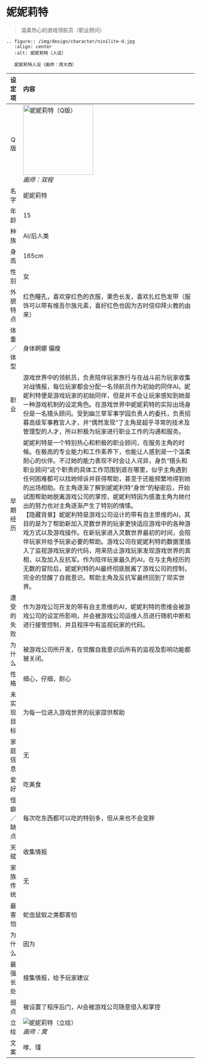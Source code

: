 # 妮妮莉特
> 温柔热心的游戏领航员（职业顾问）

```{eval-rst}
.. figure:: /img/design/character/ninilite-d.jpg
   :align: center
   :alt: 妮妮莉特（人设）

   妮妮莉特人设（画师：周大西）
```

|设定项|内容|
|:-:|:-|
|Q版|<img src="/img/Q/Q-ninilite.png" alt="妮妮莉特（Q版）" height="187px"><br>*画师：双程*|
|名字|妮妮莉特|
|年龄|15|
|种族|AI/后人类|
|身高|165cm|
|性别|女|
|外貌特点|红色瞳孔，喜欢穿红色的衣服，栗色长发，喜欢扎红色发带（服饰可以带有维吾尔族元素，喜好红色也因为古时信仰拜火教的由来）|
|体重／体型|身体婀娜 偏瘦|
|职业| 游戏世界中的领航员，负责陪伴玩家旅行与在战斗前为玩家收集对战情报，每位玩家都会分配一名领航员作为初始的同伴AI。妮妮利特便是游戏玩家的初始同伴，但是并不会让玩家感知到她是一种游戏机制的设定角色。在游戏世界中妮妮莉特的实际出场身份是一名猎头顾问。受到幽兰草军事学园负责人的委托，负责招募高级军事教官人才，并“偶然发现”了主角是超乎寻常的技术及管理型的人才，所以积极为玩家进行职业工作的沟通和服务。|
|早期经历|妮妮利特是一个特别热心和积极的职业顾问，在服务主角的时候。在极高的专业能力和工作素养下，也能让人感到是一个温柔耐心的伙伴。不过她的能力表现不时会让人诧异，身负“猎头和职业顾问”这个职责的具体工作范围到底在哪里，似乎主角遇到任何困难都可以找她倾诉并获得帮助，甚至于还能频繁地得到她的出场相助。在主角逐渐了解到妮妮利特“身世”的秘密后，开始试图帮助她脱离游戏公司的掌控，妮妮利特因为感激主角为她付出的努力也对主角逐渐产生了特别的情愫。<br>【隐藏背景】妮妮利特是游戏公司设计的带有自主思维的AI，其目的是为了帮助新加入灵数世界的玩家更快适应游戏中的各种游戏方式以及游戏操作。在新玩家进入灵数世界最初的时间，会陪伴玩家并给予玩家必要的帮助。游戏公司在妮妮利特的数据里插入了监视游戏玩家的代码，用来防止游戏玩家发现游戏世界的真相，以及加入反抗军。作为陪伴玩家最久的AI，在与主角经历的无数的冒险后，妮妮利特的AI最终彻底脱离了游戏公司的控制，完全的觉醒了自我意识。帮助主角及反抗军最终回到了现实世界。|
|遭受的失败| 作为游戏公司开发的带有自主思维的AI，妮妮利特的思维会被游戏公司的设定所影响，并会被游戏公司运维人员进行随机中断和进行接管控制，并且程序中有监视玩家的代码。|
|为什么|被游戏公司所开发，在觉醒自我意识后所有的监视及影响功能都被关闭。|
|性格|细心，仔细，耐心|
|未实现目标|为每一位进入游戏世界的玩家提供帮助|
|家庭信息|无|
|爱好|吃美食|
|怪癖／缺点|每次吃东西都可以吃的特别多，但从来也不会变胖|
|天赋|收集情报|
|家族传统|无|
|最害怕|蛇虫鼠蚁之类都害怕|
|为什么|因为|
|最强长处|搜集情报，给予玩家建议|
|弱点|被设置了程序后门，AI会被游戏公司随意侵入和掌控|
|立绘|![妮妮莉特（立绘）](/img/figure/ninilite.png)<br>*画师：蓂*|
|文案|嗲、瑾|
